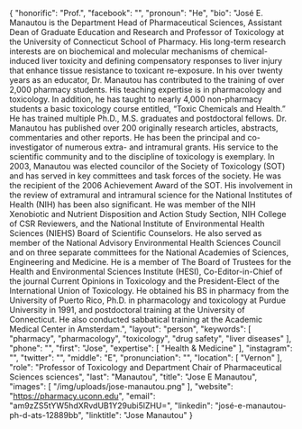 {
  "honorific": "Prof.",
  "facebook": "",
  "pronoun": "He",
  "bio": "José E. Manautou is the Department Head of Pharmaceutical Sciences, Assistant Dean of Graduate Education and Research and Professor of Toxicology at the University of Connecticut School of Pharmacy. His long-term research interests are on biochemical and molecular mechanisms of chemical-induced liver toxicity and defining compensatory responses to liver injury that enhance tissue resistance to toxicant re-exposure. In his over twenty years as an educator, Dr. Manautou has contributed to the training of over 2,000 pharmacy students. His teaching expertise is in pharmacology and toxicology. In addition, he has taught to nearly 4,000 non-pharmacy students a basic toxicology course entitled, “Toxic Chemicals and Health.” He has trained multiple Ph.D., M.S. graduates and postdoctoral fellows.  Dr. Manautou has published over 200 originally research articles, abstracts, commentaries and other reports. He has been the principal and co-investigator of numerous extra- and intramural grants. His service to the scientific community and to the discipline of toxicology is exemplary. In 2003, Manautou was elected councilor of the Society of Toxicology (SOT) and has served in key committees and task forces of the society. He was the recipient of the 2006 Achievement Award of the SOT. His involvement in the review of extramural and intramural science for the National Institutes of Health (NIH) has been also significant. He was member of the NIH Xenobiotic and Nutrient Disposition and Action Study Section, NIH College of CSR Reviewers, and the National Institute of Environmental Health Sciences (NIEHS) Board of Scientific Counselors. He also served as member of the National Advisory Environmental Health Sciences Council and on three separate committees for the National Academies of Sciences, Engineering and Medicine. He is a member of The Board of Trustees for the Health and Environmental Sciences Institute (HESI), Co-Editor-in-Chief of the journal Current Opinions in Toxicology and the President-Elect of the International Union of Toxicology. He obtained his BS in pharmacy from the University of Puerto Rico, Ph.D. in pharmacology and toxicology at Purdue University in 1991, and postdoctoral training at the University of Connecticut. He also conducted sabbatical training at the Academic Medical Center in Amsterdam.",
  "layout": "person",
  "keywords": [
    "pharmacy",
    "pharmacology",
    "toxicology",
    "drug safety",
    "liver diseases"
  ],
  "phone": "",
  "first": "Jose",
  "expertise": [
    "Health & Medicine"
  ],
  "instagram": "",
  "twitter": "",
  "middle": "E",
  "pronunciation": "",
  "location": [
    "Vernon"
  ],
  "role": "Professor of Toxicology and Department Chair of Pharmaceutical Sciences sciences",
  "last": "Manautou",
  "title": "Jose E Manautou",
  "images": [
    "/img/uploads/jose-manautou.png"
  ],
  "website": "https://pharmacy.uconn.edu",
  "email": "am9zZS5tYW5hdXRvdUB1Y29ubi5lZHU=",
  "linkedin": "josé-e-manautou-ph-d-ats-12889bb",
  "linktitle": "Jose Manautou"
}